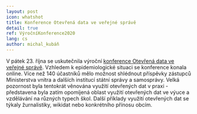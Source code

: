 ```yaml
---
layout: post
icon: whatshot
title: Konference Otevřená data ve veřejné správě
detail: true
ref: VýročníKonference2020
lang: cs
author: michal_kubáň
---
```


V pátek 23. října se uskutečnila výroční 
[konference Otevřená data ve veřejné správě](https://opendata.gov.cz/edu:konference:2020).
Vzhledem k epidemiologické situaci se konference konala online. Více než
140 účastníků mělo možnost shlédnout příspěvky zástupců Ministerstva vnitra
a dalších institucí státní správy a samosprávy. Velká pozornost byla tentokrát
věnována využití otevřených dat v praxi - představena byla zatím opomíjená
oblast využití otevřených dat ve výuce a vzdělávání na různých typech škol.
Další příklady využití otevřených dat se týkaly žurnalistiky, wikidat nebo 
konkrétního přínosu obcím.
